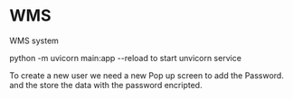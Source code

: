 # WMS
WMS system


python -m uvicorn main:app --reload to start unvicorn service


To create a new user we need a new Pop up screen to add the Password. and the store the data with the password encripted.

